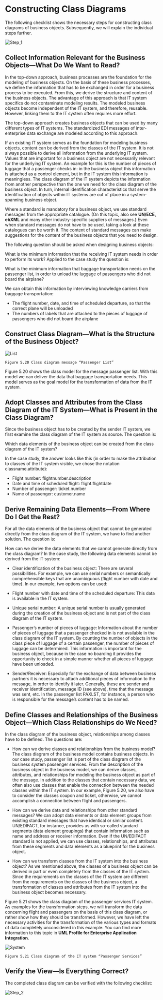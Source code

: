 # Constructing Class Diagrams

The following checklist shows the necessary steps for constructing class diagrams of business objects. Subsequently, we will explain the individual steps further.

![Step_1](images/Step_1.png)

## Collect Information Relevant for the Business Objects—What Do We Want to Read?

In the top-down approach, business processes are the foundation for the modeling of business objects. On the basis of these business processes, we define the information that has to be exchanged in order for a business process to be executed. From this, we derive the structure and content of the business objects. The advantage of this approach is that IT system specifics do not contaminate modeling results. The modeled business objects become independent of the IT system, and therefore, reusable. However, linking them to the IT system often requires more effort.

The top-down approach creates business objects that can be used by many different types of IT systems. The standardized EDI messages of inter-enterprise data exchange are modeled according to this approach.

If an existing IT system serves as the foundation for modeling business objects, content can be derived from the classes of the IT system. It is not always possible to derive all information from the underlying IT system. Values that are important for a business object are not necessarily relevant for the underlying IT system. An example for this is the number of pieces of luggage that a passenger checks in: in the business object this information is attached as a control element, but in the IT system this information is meaningless. The class diagram of the IT system depicts the information from another perspective than the one we need for the class diagram of the business object. In turn, internal identification characteristics that serve the identification of objects within IT systems are out of place in a system-spanning business object.

Where a standard is mandatory for a business object, we use standard messages from the appropriate catalogue. (On this topic, also see <b>UN/ECE, ebXML</b> and many other industry-specific suppliers of messages.) Even when standard messages do not have to be used, taking a look at these catalogues can be worth it. The content of standard messages can make suggestions for the content of the business objects that you need to design.

The following question should be asked when designing business objects:

What is the minimum information that the receiving IT system needs in order to perform its work?
Applied to the case study the question is:

What is the minimum information that baggage transportation needs on the passenger list, in order to unload the luggage of passengers who did not board the airplane?

We can obtain this information by interviewing knowledge carriers from baggage transportation:

 * The flight number, date, and time of scheduled departure, so that the correct plane will be unloaded
 * The numbers of labels that are attached to the pieces of luggage of passengers who did not board the airplane
 
## Construct Class Diagram—What is the Structure of the Business Object?

![List](images/List.jpg)

	Figure 5.20 Class diagram message “Passenger List”

Figure 5.20 shows the class model for the message passenger list. With this model we can deliver the data that baggage transportation needs. This model serves as the goal model for the transformation of data from the IT system.

## Adopt Classes and Attributes from the Class Diagram of the IT System—What is Present in the Class Diagram?

Since the business object has to be created by the sender IT system, we first examine the class diagram of the IT system as source. The question is:

Which data elements of the business object can be created from the class diagram of the IT system?

In the case study, the answer looks like this (in order to make the attribution to classes of the IT system visible, we chose the notation classname.attribute):

 * Flight number: flightnumber.description
 * Date and time of scheduled flight: flight.flightdate
 * Number of passenger: ticket.number
 * Name of passenger: customer.name
 
## Derive Remaining Data Elements—From Where Do I Get the Rest?

For all the data elements of the business object that cannot be generated directly from the class diagram of the IT system, we have to find another solution. The question is:

How can we derive the data elements that we cannot generate directly from the class diagram?
In the case study, the following data elements cannot be derived from the IT system:

 * Clear identification of the business object: There are several possibilities. For example, we can use serial numbers or semantically comprehensible keys that are unambiguous (flight number with date and time). In our example, two options can be used:

 * Flight number with date and time of the scheduled departure: This data is available in the IT system.

 * Unique serial number: A unique serial number is usually generated during the creation of the business object and is not part of the class diagram of the IT system.

 * Passenger’s number of pieces of luggage: Information about the number of pieces of luggage that a passenger checked in is not available in the class diagram of the IT system. By counting the number of objects in the class piece of luggage of a certain passenger, the number of pieces of luggage can be determined. This information is important for the business object, because in the case no boarding it provides the opportunity to check in a simple manner whether all pieces of luggage have been unloaded.

 * Sender/Receiver: Especially for the exchange of data between business partners it is necessary to attach additional pieces of information to the message, in order to identify it later. Generally, these are sender and receiver identification, message ID (see above), time that the message was sent, etc. In the passenger list PAXLST, for instance, a person who is responsible for the message’s content has to be named.
 
## Define Classes and Relationships of the Business Object—Which Class Relationships do We Need?

In the class diagram of the business object, relationships among classes have to be defined. The questions are:

 * How can we derive classes and relationships from the business model? The class diagram of the business model contains business objects. In our case study, passenger list is part of the class diagram of the business system passenger services. From the description of the business object in the business model, we can derive classes, attributes, and relationships for modeling the business object as part of the message. In addition to the classes that contain necessary data, we often also use classes that enable the connection between the needed classes within the IT system. In our example, Figure 5.20, we also have to consider the classes coupon and ticket, otherwise, we cannot accomplish a connection between flight and passengers.

 * How can we derive data and relationships from other standard messages? We can adopt data elements or data element groups from existing standard messages that have identical or similar content. UN/EDIFACT, for instance, provides us with so-called standard segments (data element groupings) that contain information such as name and address or receiver information. Even if the UN/EDIFACT standard is not applied, we can use classes, relationships, and attributes from these segments and data elements as a blueprint for the business object.

 * How can we transform classes from the IT system into the business object? As we mentioned above, the classes of a business object can be derived in part or even completely from the classes of the IT system. Since the requirements on the classes of the IT system are different from the requirements on the classes of the business object, a transformation of classes and attributes from the IT system into the business object becomes necessary.
 
Figure 5.21 shows the class diagram of the passenger services IT system. As examples for the transformation steps, we will transform the data concerning flight and passengers on the basis of this class diagram, or rather show how they should be transformed. However, we have left the necessary activities for the transformation of the various types and formats of data completely unconsidered in this example. You can find more information to this topic in <b>UML Profile for Enterprise Application Integration</b>.

![System](images/System.jpg)

	Figure 5.21 Class diagram of the IT system “Passenger Services”
	
## Verify the View—Is Everything Correct?

The completed class diagram can be verified with the following checklist:

![Step_2](images/Step_2.png)




